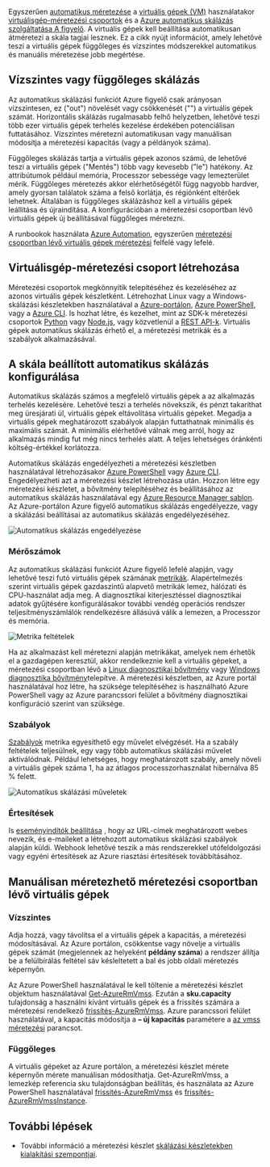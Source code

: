 Egyszerűen [automatikus méretezése](../articles/monitoring-and-diagnostics/insights-autoscale-best-practices.md) a [virtuális gépek (VM)](../articles/virtual-machines/windows/overview.md) használatakor [virtuálisgép-méretezési csoportok](../articles/virtual-machine-scale-sets/virtual-machine-scale-sets-overview.md) és a [Azure automatikus skálázás szolgáltatása A figyelő](../articles/monitoring-and-diagnostics/monitoring-overview-autoscale.md). A virtuális gépek kell beállítása automatikusan átméretezi a skála tagjai lesznek. Ez a cikk nyújt információt, amely lehetővé teszi a virtuális gépek függőleges és vízszintes módszerekkel automatikus és manuális méretezése jobb megértése.

## <a name="horizontal-or-vertical-scaling"></a>Vízszintes vagy függőleges skálázás

Az automatikus skálázási funkciót Azure figyelő csak arányosan vízszintesen, ez ("out") növelését vagy csökkenését ("") a virtuális gépek számát. Horizontális skálázás rugalmasabb felhő helyzetben, lehetővé teszi több ezer virtuális gépek terhelés kezelése érdekében potenciálisan futtatásához. Vízszintes méretezni automatikusan vagy manuálisan módosítja a méretezési kapacitás (vagy a példányok száma). 

Függőleges skálázás tartja a virtuális gépek azonos számú, de lehetővé teszi a virtuális gépek ("Mentés") több vagy kevesebb ("le") hatékony. Az attribútumok például memória, Processzor sebessége vagy lemezterület mérik. Függőleges méretezés akkor elérhetőségétől függ nagyobb hardver, amely gyorsan találatok száma a felső korlátja, és régiónként eltérőek lehetnek. Általában is függőleges skálázáshoz kell a virtuális gépek leállítása és újraindítása. A konfigurációban a méretezési csoportban lévő virtuális gépek új beállításával függőleges méretezni.

A runbookok használata [Azure Automation](../articles/automation/automation-intro.md), egyszerűen [méretezési csoportban lévő virtuális gépek méretezési](../articles/virtual-machine-scale-sets/virtual-machine-scale-sets-vertical-scale-reprovision.md) felfelé vagy lefelé.

## <a name="create-a-virtual-machine-scale-set"></a>Virtuálisgép-méretezési csoport létrehozása

Méretezési csoportok megkönnyítik telepítéséhez és kezeléséhez az azonos virtuális gépek készletként. Létrehozhat Linux vagy a Windows-skálázási készletekben használatával a [Azure-portálon](../articles/virtual-machine-scale-sets/virtual-machine-scale-sets-portal-create.md), [Azure PowerShell](../articles/virtual-machines/windows/tutorial-create-vmss.md), vagy a [Azure CLI](../articles/virtual-machines/linux/tutorial-create-vmss.md). Is hozhat létre, és kezelhet, mint az SDK-k méretezési csoportok [Python](/develop/python) vagy [Node.js](/nodejs/azure), vagy közvetlenül a [REST API-k](/rest/api/compute/virtualmachinescalesets). Virtuális gépek automatikus skálázás érhető el, a méretezési metrikák és a szabályok alkalmazásával.

## <a name="configure-autoscale-for-a-scale-set"></a>A skála beállított automatikus skálázás konfigurálása

Automatikus skálázás számos a megfelelő virtuális gépek a az alkalmazás terhelés kezelésére. Lehetővé teszi a terhelés növekszik, és pénzt takaríthat meg üresjárati ül, virtuális gépek eltávolítása virtuális gépeket. Megadja a virtuális gépek meghatározott szabályok alapján futtathatnak minimális és maximális számát. A minimális elérhetővé válnak meg arról, hogy az alkalmazás mindig fut még nincs terhelés alatt. A teljes lehetséges óránkénti költség-értékkel korlátozza.

Automatikus skálázás engedélyezheti a méretezési készletben használatával létrehozásakor [Azure PowerShell](../articles/monitoring-and-diagnostics/insights-powershell-samples.md#create-and-manage-autoscale-settings) vagy [Azure CLI](https://docs.microsoft.com/cli/azure/monitor/autoscale-settings). Engedélyezheti azt a méretezési készlet létrehozása után. Hozzon létre egy méretezési készletet, a bővítmény telepítéséhez és beállításához az automatikus skálázás használatával egy [Azure Resource Manager sablon](../articles/virtual-machine-scale-sets/virtual-machine-scale-sets-windows-autoscale.md). Az Azure-portálon Azure figyelő automatikus skálázás engedélyezze, vagy a skálázási beállításai az automatikus skálázás engedélyezéséhez.

![Automatikus skálázás engedélyezése](./media/virtual-machines-autoscale/virtual-machines-autoscale-enable.png)
 
### <a name="metrics"></a>Mérőszámok

Az automatikus skálázási funkciót Azure figyelő lefelé alapján, vagy lehetővé teszi futó virtuális gépek számának [metrikák](../articles/monitoring-and-diagnostics/insights-autoscale-common-metrics.md). Alapértelmezés szerint virtuális gépek gazdaszintű alapvető metrikák lemez, hálózati és CPU-használat adja meg. A diagnosztikai kiterjesztéssel diagnosztikai adatok gyűjtésére konfigurálásakor további vendég operációs rendszer teljesítményszámlálók rendelkezésre állásúvá válik a lemezen, a Processzor és memória.

![Metrika feltételek](./media/virtual-machines-autoscale/virtual-machines-autoscale-criteria.png)

Ha az alkalmazást kell méretezni alapján metrikákat, amelyek nem érhetők el a gazdagépen keresztül, akkor rendelkeznie kell a virtuális gépeket, a méretezési csoportban lévő a [Linux diagnosztikai bővítmény](../articles/virtual-machines/linux/diagnostic-extension.md) vagy [Windows diagnosztika bővítmény](../articles/virtual-machines/windows/ps-extensions-diagnostics.md)telepítve. A méretezési készletben, az Azure portál használatával hoz létre, ha szüksége telepítéséhez is használható Azure PowerShell vagy az Azure parancssori felület a bővítmény diagnosztikai konfiguráció szerint van szüksége.
 
### <a name="rules"></a>Szabályok

[Szabályok](../articles/monitoring-and-diagnostics/monitoring-autoscale-scale-by-custom-metric.md) metrika egyesíthető egy művelet elvégzését. Ha a szabály feltételek teljesülnek, egy vagy több automatikus skálázási művelet aktiválódnak. Például lehetséges, hogy meghatározott szabály, amely növeli a virtuális gépek száma 1, ha az átlagos processzorhasználat hibernálva 85 % felett.

![Automatikus skálázási műveletek](./media/virtual-machines-autoscale/virtual-machines-autoscale-actions.png)
 
### <a name="notifications"></a>Értesítések

Is [eseményindítók beállítása](../articles/monitoring-and-diagnostics/insights-autoscale-to-webhook-email.md) , hogy az URL-címek meghatározott webes nevezik, és e-maileket a létrehozott automatikus skálázási szabályok alapján küldi. Webhook lehetővé teszik a más rendszerekkel utófeldolgozási vagy egyéni értesítések az Azure riasztási értesítések továbbításához.

## <a name="manually-scale-vms-in-a-scale-set"></a>Manuálisan méretezhető méretezési csoportban lévő virtuális gépek

### <a name="horizontal"></a>Vízszintes

Adja hozzá, vagy távolítsa el a virtuális gépek a kapacitás, a méretezési módosításával. Az Azure portálon, csökkentse vagy növelje a virtuális gépek számát (megjelennek az helyeként **példány száma**) a rendszer állítja be a felülbírálás feltétel sáv késleltetett a bal és jobb oldali méretezés képernyőn.

Az Azure PowerShell használatával le kell töltenie a méretezési készlet objektum használatával [Get-AzureRmVmss](https://docs.microsoft.com/powershell/module/azurerm.compute/get-azurermvmss). Ezután a **sku.capacity** tulajdonság a használni kívánt virtuális gépek és a frissítés számára a méretezési rendelkező [frissítés-AzureRmVmss](https://docs.microsoft.com/powershell/module/azurerm.compute/update-azurermvmss). Azure parancssori felület használatával, a kapacitás módosítja a **– új kapacitás** paramétere a [az vmss méretezési](https://docs.microsoft.com/cli/azure/vmss#az_vmss_scale) parancsot.

### <a name="vertical"></a>Függőleges

A virtuális gépeket az Azure portálon, a méretezési készlet mérete képernyőn mérete manuálisan módosíthatja. Get-AzureRmVmss, a lemezkép referencia sku tulajdonságban beállítás, és használata az Azure PowerShell használatával [frissítés-AzureRmVmss](https://docs.microsoft.com/powershell/module/azurerm.compute/update-azurermvmss) és [frissítés-AzureRmVmssInstance](https://docs.microsoft.com/powershell/module/azurerm.compute/update-azurermvmssinstance).

## <a name="next-steps"></a>További lépések

- További információ a méretezési készlet [skálázási készletekben kialakítási szempontjai](../articles/virtual-machine-scale-sets/virtual-machine-scale-sets-design-overview.md).

